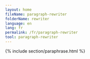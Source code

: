 ```yaml
---
layout: home
fileName: paragraph-rewriter
folderName: rewriter
language: en
lang: fr
permalink: /fr/paragraph-rewriter
tool: paragraph-rewriter
---
```

{% include section/paraphrase.html %}

